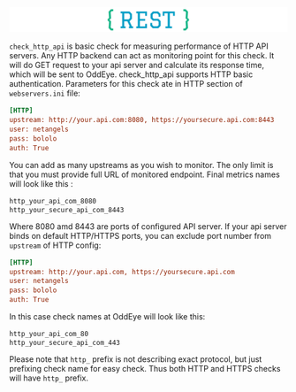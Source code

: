 ![REST](../../images/rest.png)

`check_http_api` is basic check for measuring performance of HTTP API servers.
Any HTTP backend can act as monitoring point for this check. 
It will do GET request to your api server and calculate its response time, which will be sent to OddEye. 
check_http_api supports HTTP basic authentication. Parameters for this check ate in  HTTP section of `webservers.ini` file: 

```ini
[HTTP]
upstream: http://your.api.com:8080, https://yoursecure.api.com:8443
user: netangels
pass: bololo
auth: True    
```

You can add as many upstreams as you wish to monitor. The only limit is that you must provide full URL of monitored endpoint. 
Final metrics names will look like this : 
```text
http_your_api_com_8080
http_your_secure_api_com_8443
```
    
Where 8080 amd 8443 are ports of configured API server. 
If your api server binds on default HTTP/HTTPS ports, you can exclude port number from `upstream`  of HTTP config:   

```ini
[HTTP]
upstream: http://your.api.com, https://yoursecure.api.com
user: netangels
pass: bololo
auth: True    
```
In this case check names at OddEye will look like this:
 
```text
http_your_api_com_80
http_your_secure_api_com_443
```

Please note that `http_` prefix is not describing exact protocol, but just prefixing check name for easy check. 
Thus both HTTP and HTTPS checks will have `http_` prefix.   
